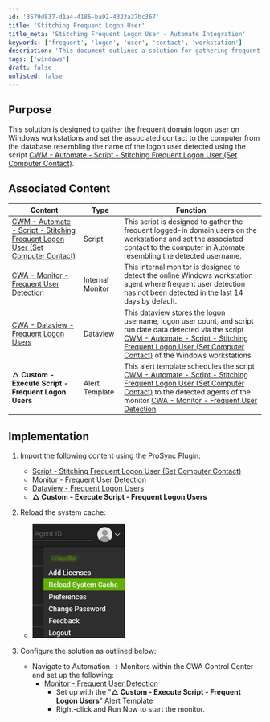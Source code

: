 ```yaml
---
id: '3579d837-d1a4-4186-ba92-4323a27bc367'
title: 'Stitching Frequent Logon User'
title_meta: 'Stitching Frequent Logon User - Automate Integration'
keywords: ['frequent', 'logon', 'user', 'contact', 'workstation']
description: 'This document outlines a solution for gathering frequent domain logon users on Windows workstations and setting the associated contact in ConnectWise Automate. It includes implementation steps and associated content such as scripts and monitors for effective user detection.'
tags: ['windows']
draft: false
unlisted: false
---
```


## Purpose

This solution is designed to gather the frequent domain logon user on Windows workstations and set the associated contact to the computer from the database resembling the name of the logon user detected using the script [CWM - Automate - Script - Stitching Frequent Logon User (Set Computer Contact)](<../cwa/scripts/Detect Frequent Logon User (Set Computer Contact).md>).

## Associated Content

| Content                                                                                      | Type            | Function                                                                                                                                                                                                                      |
|----------------------------------------------------------------------------------------------|-----------------|-------------------------------------------------------------------------------------------------------------------------------------------------------------------------------------------------------------------------------|
| [CWM - Automate - Script - Stitching Frequent Logon User (Set Computer Contact)](<../cwa/scripts/Detect Frequent Logon User (Set Computer Contact).md>) | Script          | This script is designed to gather the frequent logged-in domain users on the workstations and set the associated contact to the computer in Automate resembling the detected username.                                        |
| [CWA - Monitor - Frequent User Detection](<../cwa/monitors/Frequent User Detection.md>) | Internal Monitor | This internal monitor is designed to detect the online Windows workstation agent where frequent user detection has not been detected in the last 14 days by default.                                                            |
| [CWA - Dataview - Frequent Logon Users](<../cwa/dataviews/Frequent Logon Users.md>)   | Dataview        | This dataview stores the logon username, logon user count, and script run date data detected via the script [CWM - Automate - Script - Stitching Frequent Logon User (Set Computer Contact)](<../cwa/scripts/Detect Frequent Logon User (Set Computer Contact).md>) of the Windows workstations. |
| **△ Custom - Execute Script - Frequent Logon Users**                                        | Alert Template   | This alert template schedules the script [CWM - Automate - Script - Stitching Frequent Logon User (Set Computer Contact)](<../cwa/scripts/Detect Frequent Logon User (Set Computer Contact).md>) to the detected agents of the monitor [CWA - Monitor - Frequent User Detection](<../cwa/monitors/Frequent User Detection.md>). |

## Implementation

1. Import the following content using the ProSync Plugin:
   - [Script - Stitching Frequent Logon User (Set Computer Contact)](<../cwa/scripts/Detect Frequent Logon User (Set Computer Contact).md>)
   - [Monitor - Frequent User Detection](<../cwa/monitors/Frequent User Detection.md>)
   - [Dataview - Frequent Logon Users](<../cwa/dataviews/Frequent Logon Users.md>)
   - **△ Custom - Execute Script - Frequent Logon Users**

2. Reload the system cache:
   - ![Reload Cache](../../static/img/Frequent-Logon-User-Detection-and-Set-Computer-Contact/image_1.png)

3. Configure the solution as outlined below:
   - Navigate to Automation → Monitors within the CWA Control Center and set up the following:
     - [Monitor - Frequent User Detection](<../cwa/monitors/Frequent User Detection.md>)
       - Set up with the "**△ Custom - Execute Script - Frequent Logon Users**" Alert Template
       - Right-click and Run Now to start the monitor.

